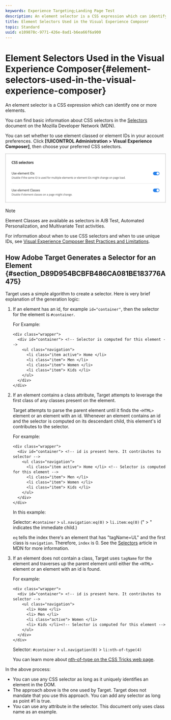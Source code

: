 ```yaml
---
keywords: Experience Targeting;Landing Page Test
description: An element selector is a CSS expression which can identify one or more elements.
title: Element Selectors Used in the Visual Experience Composer
topic: Standard
uuid: e109878c-9771-426e-8ad1-b6ea66f6a900
---
```


# Element Selectors Used in the Visual Experience Composer{#element-selectors-used-in-the-visual-experience-composer}

An element selector is a CSS expression which can identify one or more elements.

You can find basic information about CSS selectors in the [Selectors](https://developer.mozilla.org/en-US/docs/Web/Guide/CSS/Getting_started/Selectors) document on the Mozilla Developer Network (MDN).

You can set whether to use element classed or element IDs in your account preferences. Click **[!UICONTROL Administration > Visual Experience Composer]**, then choose your preferred CSS selectors.

![](assets/css_selectors.png)

>[!NOTE]
>
>Element Classes are available as selectors in A/B Test, Automated Personalization, and Multivariate Test activities.

For information about when to use CSS selectors and when to use unique IDs, see [Visual Experience Composer Best Practices and Limitations](../../c-experiences/c-visual-experience-composer/experience-composer-best-practices.md#concept_E284B3F704C04406B174D9050A2528A6).

## How Adobe Target Generates a Selector for an Element {#section_D89D954BCBFB486CA081BE183776A475}

Target uses a simple algorithm to create a selector. Here is very brief explanation of the generation logic:

1. If an element has an id, for example `id="container"`, then the selector for the element is `#container`.

   For Example:

   ```
   <div class="wrapper">
     <div id="container"> <!-- Selector is computed for this element -->
       <ul class="navigation">
         <li class="item active"> Home </li>
         <li class="item"> Men </li>
         <li class="item"> Women </li>
         <li class="item"> Kids </li>
       </ul>
     </div>
   </div>
   
   ```

1. If an element contains a class attribute, Target attempts to leverage the first class of any classes present on the element.

   Target attempts to parse the parent element until it finds the `<HTML>` element or an element with an id. Whenever an element contains an id and the selector is computed on its descendant child, this element's id contributes to the selector.

   For example:

   ```
   <div class="wrapper">
     <div id="container"> <!-- id is present here. It contributes to selector -->
       <ul class="navigation">
         <li class="item active"> Home </li> <!-- Selector is computed for this element -->
         <li class="item"> Men </li>
         <li class="item"> Women </li>
         <li class="item"> Kids </li>
       </ul>
     </div>
   </div>
   ```

   In this example:

   Selector: `#container` > `ul.navigation:eq(0)` > `li.item:eq(0)` (" > " indicates the immediate child.)

   `eq` tells the index there's an element that has "tagName=UL" and the first class is `navigation`. Therefore, `index` is 0. See the [Selectors](https://developer.mozilla.org/en-US/docs/Web/Guide/CSS/Getting_started/Selectors) article in MDN for more information. 

1. If an element does not contain a class, Target uses `tagName` for the element and traverses up the parent element until either the `<HTML>` element or an element with an id is found.

   For example:

   ```
   <div class="wrapper">
     <div id="container"> <!-- id is present here. It contributes to selector -->
       <ul class="navigation">
         <li> Home </li>
         <li> Men </li>
         <li class="active"> Women </li>
         <li> Kids </li><!-- Selector is computed for this element -->
       </ul>
     </div>
   </div>
   ```

   Selector: `#container` > `ul.navigation(0)` > `li:nth-of-type(4)`

   You can learn more about [nth-of-type on the CSS Tricks web page](https://css-tricks.com/almanac/selectors/n/nth-of-type/).

In the above process:

* You can use any CSS selector as long as it uniquely identifies an element in the DOM. 
* The approach above is the one used by Target. Target does not mandate that you use this approach. You can add any selector as long as point #1 is true. 
* You can use any attribute in the selector. This document only uses class name as an example.

